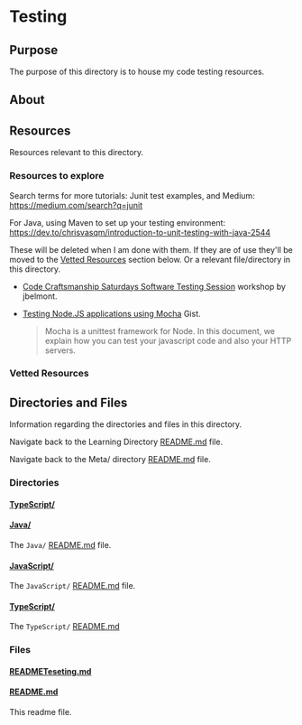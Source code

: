 # Testing

## Purpose

The purpose of this directory is to house my code testing resources.

## About

<!-- This directory houses information about [name_of_the_directory_that_this_readme_file_is_in]. -->

<!-- [Some information about this directory.] -->

## Resources

Resources relevant to this directory.

### Resources to explore

Search terms for more tutorials: Junit test examples, and Medium: https://medium.com/search?q=junit

For Java, using Maven to set up your testing environment: https://dev.to/chrisvasqm/introduction-to-unit-testing-with-java-2544

These will be deleted when I am done with them. If they are of use they'll be moved to the [Vetted Resources](#vetted-resources) section below. Or a relevant file/directory in this directory.

- [Code Craftsmanship Saturdays Software Testing Session](https://github.com/jbelmont/software-testing-workshop) workshop by jbelmont.

- [Testing Node.JS applications using Mocha](https://gist.github.com/soheilhy/867f76feea7cab4f8a84) Gist.

  > Mocha is a unittest framework for Node. In this document, we explain how you can test your javascript code and also your HTTP servers.

### Vetted Resources

## Directories and Files

Information regarding the directories and files in this directory.

<!-- Navigate back to the [parent_readme_file/ README.md](../README.md) -->

Navigate back to the Learning Directory [README.md](../README.md) file.

Navigate back to the Meta/ directory [README.md](../Meta/README.md) file.

### Directories

#### [TypeScript/](./TypeScript/)

#### [Java/](./Java/)

<!-- [About_this_directory.]

[More_info_about_this_directory.] -->

The `Java/` [README.md](./Java/README.md) file.

#### [JavaScript/](./JavaScript/)

<!-- [About_this_directory.]

[More_info_about_this_directory.] -->

The `JavaScript/` [README.md](./JavaScript/README.md) file.

#### [TypeScript/](./TypeScript/)

The `TypeScript/` [README.md](./TypeScript/README.md)

### Files

#### [READMETeseting.md](./READMETeseting.md)

<!-- [About_this_file.]

[More_info_about_this_file.] -->

#### [README.md](./README.md)

This readme file.

